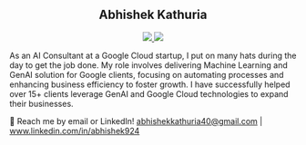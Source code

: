 <h2 align=center>
   Abhishek Kathuria
</h2>

<p align=center> 
  <a href="https://www.linkedin.com/in/abhishek208/"> <img src=https://img.shields.io/badge/LinkedIn-0077B5?style=for-the-badge&logo=linkedin&logoColor=white> </a>
  <a href="https://scholar.google.ca/citations?user=9g_DDhwAAAAJ&hl=en"> <img src=https://img.shields.io/badge/GoogleScholar-0077B5?style=for-the-badge&logo=googlescholar&logoColor=white> </a>
</p>


As an AI Consultant at a Google Cloud startup, I put on many hats during the day to get the job done. My role involves delivering Machine Learning and GenAI solution for Google clients, focusing on automating processes and enhancing business efficiency to foster growth. I have successfully helped over 15+ clients leverage GenAI and Google Cloud technologies to expand their businesses. 

💬 Reach me by email or LinkedIn! abhishekkathuria40@gmail.com | www.linkedin.com/in/abhishek924 <br>



